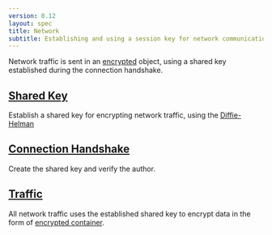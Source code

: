 ```yaml
---
version: 0.12
layout: spec
title: Network
subtitle: Establishing and using a session key for network communications.
---
```


Network traffic is sent in an [encrypted](/core/encrypted) object,
using a shared key established during the connection handshake.

## [Shared Key](./shared_key)

Establish a shared key for encrypting network traffic, using
the [Diffie-Helman][w_diffiehelman]

## [Connection Handshake](./handshake)

Create the shared key and verify the author.

## [Traffic](./traffic)

All network traffic uses the established shared key to
encrypt data in the form of [encrypted container](/core/encrypted).


[w_diffiehelman]: https://en.wikipedia.org/wiki/Diffie%E2%80%93Hellman_key_exchange
